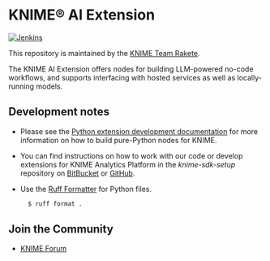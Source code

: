 # KNIME® AI Extension

[![Jenkins](https://jenkins.knime.com/buildStatus/icon?job=knime-python-llm%2Fmaster)](https://jenkins.knime.com/job/knime-python-llm/job/master)

<!-- [![Quality Gate Status](https://sonarcloud.io/api/project_badges/measure?project= ENTER SONAR URL](https://sonarcloud.io/summary/new_code?id=KNIME_knime-python-web-interaction-nodes) -->

This repository is maintained by the [KNIME Team Rakete](mailto:team-rakete@knime.com).

The KNIME AI Extension offers nodes for building LLM-powered no-code workflows, and supports interfacing with hosted services as well as locally-running models.

## Development notes

* Please see the [Python extension development documentation](https://docs.knime.com/latest/pure_python_node_extensions_guide/index.html#introduction)
for more information on how to build pure-Python nodes for KNIME.

* You can find instructions on how to work with our code or develop extensions for KNIME Analytics Platform in the _knime-sdk-setup_ repository on [BitBucket](https://bitbucket.org/KNIME/knime-sdk-setup) or [GitHub](http://github.com/knime/knime-sdk-setup).

* Use the [Ruff Formatter](https://docs.astral.sh/ruff/formatter/) for Python files.
  ```bash
    $ ruff format .
  ```

## Join the Community
* [KNIME Forum](https://forum.knime.com/)

